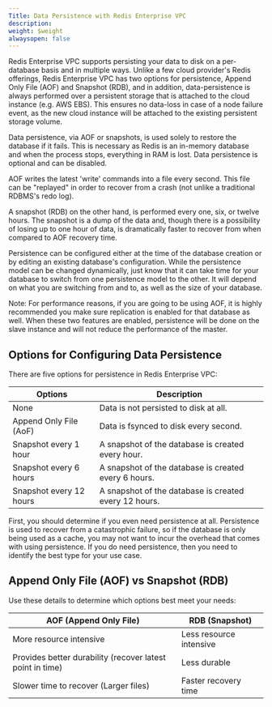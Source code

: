 ```yaml
---
Title: Data Persistence with Redis Enterprise VPC
description: 
weight: $weight
alwaysopen: false
---
```

Redis Enterprise VPC supports persisting your data to disk on a
per-database basis and in multiple ways. Unlike a few cloud provider's
Redis offerings, Redis Enterprise VPC has two options for persistence,
Append Only File (AOF) and Snapshot (RDB), and in addition,
data-persistence is always performed over a persistent storage that is
attached to the cloud instance (e.g. AWS EBS). This ensures no data-loss
in case of a node failure event, as the new cloud instance will be
attached to the existing persistent storage volume.

Data persistence, via AOF or snapshots, is used solely to restore the
database if it fails. This is necessary as Redis is an in-memory
database and when the process stops, everything in RAM is lost. Data
persistence is optional and can be disabled.

AOF writes the latest 'write' commands into a file every second. This
file can be "replayed" in order to recover from a crash (not unlike a
traditional RDBMS's redo log).

A snapshot (RDB) on the other hand, is performed every one, six, or
twelve hours. The snapshot is a dump of the data and, though there is a
possibility of losing up to one hour of data, is dramatically faster to
recover from when compared to AOF recovery time.

Persistence can be configured either at the time of the database
creation or by editing an existing database's configuration. While the
persistence model can be changed dynamically, just know that it can take
time for your database to switch from one persistence model to the
other. It will depend on what you are switching from and to, as well as
the size of your database.

Note: For performance reasons, if you are going to be using AOF, it is
highly recommended you make sure replication is enabled for that
database as well. When these two features are enabled, persistence will
be done on the slave instance and will not reduce the performance of the
master.

## Options for Configuring Data Persistence

There are five options for persistence in Redis Enterprise VPC:

|  **Options** | **Description** |
|------------|-----------------|
|  None | Data is not persisted to disk at all. |
|  Append Only File (AoF) | Data is fsynced to disk every second. |
|  Snapshot every 1 hour | A snapshot of the database is created every hour. |
|  Snapshot every 6 hours | A snapshot of the database is created every 6 hours. |
|  Snapshot every 12 hours | A snapshot of the database is created every 12 hours. |

First, you should determine if you even need persistence at all.
Persistence is used to recover from a catastrophic failure, so if the
database is only being used as a cache, you may not want to incur the
overhead that comes with using persistence. If you do need persistence,
then you need to identify the best type for your use case.

## Append Only File (AOF) vs Snapshot (RDB)

Use these details to determine which options best meet your needs:

|  **AOF (Append Only File)** | **RDB (Snapshot)** |
|------------|-----------------|
|  More resource intensive | Less resource intensive |
|  Provides better durability (recover latest point in time) | Less durable |
|  Slower time to recover (Larger files) | Faster recovery time |
